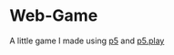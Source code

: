 # Web-Game

A little game I made using [p5](https://p5js.org/) and [p5.play](https://molleindustria.github.io/p5.play/ "p5.play library")
